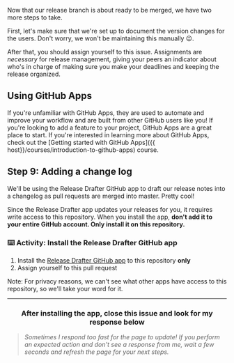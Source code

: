 Now that our release branch is about ready to be merged, we have two more steps to take.

First, let's make sure that we're set up to document the version changes for the users. Don't worry, we won't be maintaining this manually :wink:.

After that, you should assign yourself to this issue. Assignments are _necessary_ for release management, giving your peers an indicator about who's in charge of making sure you make your deadlines and keeping the release organized.

## Using GitHub Apps

If you're unfamiliar with GitHub Apps, they are used to automate and improve your workflow and are built from other GitHub users like you! If you're looking to add a feature to your project, GitHub Apps are a great place to start. If you're interested in learning more about GitHub Apps, check out the [Getting started with GitHub Apps]({{ host}}/courses/introduction-to-github-apps) course.

## Step 9: Adding a change log

We'll be using the Release Drafter GitHub app to draft our release notes into a changelog as pull requests are merged into master. Pretty cool!

Since the Release Drafter app updates your releases for you, it requires write access to this repository. When you install the app, **don't add it to your entire GitHub account. Only install it on this repository.**

### :keyboard: Activity: Install the Release Drafter GitHub app

1. Install the <a href="https://probot.github.io/apps/release-drafter/" target="_blank">Release Drafter GitHub app</a> to this repository **only**
1. Assign yourself to this pull request

Note: For privacy reasons, we can't see what other apps have access to this repository, so we'll take your word for it.

<hr>
<h3 align="center">After installing the app, close this issue and look for my response below</h3>

> _Sometimes I respond too fast for the page to update! If you perform an expected action and don't see a response from me, wait a few seconds and refresh the page for your next steps._
